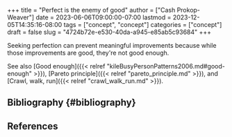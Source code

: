 +++
title = "Perfect is the enemy of good"
author = ["Cash Prokop-Weaver"]
date = 2023-06-06T09:00:00-07:00
lastmod = 2023-12-05T14:35:16-08:00
tags = ["concept", "concept"]
categories = ["concept"]
draft = false
slug = "4724b72e-e530-40da-a945-e85ab5c93684"
+++

Seeking perfection can prevent meaningful improvements because while those improvements are good, they're not good enough.

See also [Good enough]({{< relref "kileBusyPersonPatterns2006.md#good-enough" >}}), [Pareto principle]({{< relref "pareto_principle.md" >}}), and [Crawl, walk, run]({{< relref "crawl_walk_run.md" >}}).


## Bibliography {#bibliography}

## References

<style>.csl-entry{text-indent: -1.5em; margin-left: 1.5em;}</style><div class="csl-bib-body">
</div>
